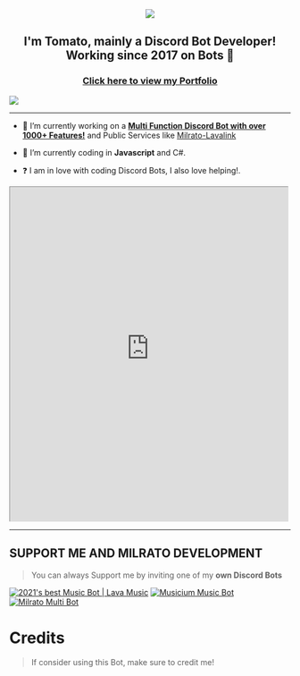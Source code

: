 <div align="center" style"border-radius:15px">
  <a href="https://discord.gg/milrato" title="Discord Server" target="_blank">
    <img src="https://cdn.discordapp.com/banners/442355791412854784/e4c3381efba7362b4d8e8b7e918dd8dc.png?size=4096" style"width: 100%;border-radius:15px">
  </a>
</div>

## <div align="center">I'm Tomato, mainly a Discord Bot Developer! Working since 2017 on Bots 🚀</div>  

### <div align="center">[Click here to view my Portfolio](https://tomato6966.xyz)</div>  

![](https://discord.c99.nl/widget/theme-3/442355791412854784.png)  

***

- 🔭 I’m currently working on a [**Multi Function Discord Bot with over 1000+ Features!**](https://milrato.com) and Public Services like [Milrato-Lavalink](https://lavalink.milrato.com)
  

- 🌱 I’m currently coding in **Javascript** and C#.  
  

- ❓  I am in love with coding Discord Bots, I also love helping!.
  
<iframe src="http://www.staggeringbeauty.com/" style="border: 1px inset #ddd" width="498" height="598"></iframe>




***

## SUPPORT ME AND MILRATO DEVELOPMENT

> You can always Support me by inviting one of my **own Discord Bots**

[![2021's best Music Bot | Lava Music](https://cdn.discordapp.com/attachments/748533465972080670/817088638780440579/test3.png)](https://lava.milrato.dev)
[![Musicium Music Bot](https://cdn.discordapp.com/attachments/742446682381221938/770055673965707264/test1.png)](https://musicium.musicium.dev)
[![Milrato Multi Bot](https://cdn.discordapp.com/attachments/742446682381221938/770056826724679680/test1.png)](https://milrato.com)

# Credits

> If consider using this Bot, make sure to credit me!
